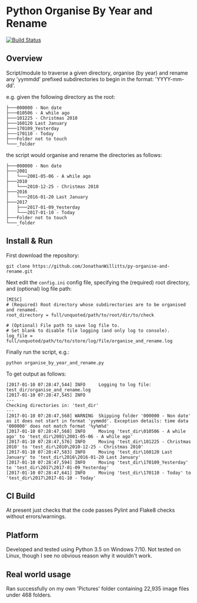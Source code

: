 # Python Organise By Year and Rename
[![Build Status](https://travis-ci.org/JonathanWillitts/py-organise-and-rename.svg?branch=master)](https://travis-ci.org/JonathanWillitts/py-organise-and-rename)  


## Overview
Script/module to traverse a given directory, organise (by year) and rename any 'yymmdd' prefixed subdirectories to begin in the format: 'YYYY-mm-dd'.

e.g. given the following directory as the root:
```
├───000000 - Non date
├───010506 - A while ago
├───101225 - Christmas 2010
├───160120 Last January
├───170109_Yesterday
├───170110 - Today
├───Folder not to touch
└───_folder
```

the script would organise and rename the directories as follows:

```
├───000000 - Non date
├───2001
│   └───2001-05-06 - A while ago
├───2010
│   └───2010-12-25 - Christmas 2010
├───2016
│   └───2016-01-20 Last January
├───2017
│   ├───2017-01-09_Yesterday
│   └───2017-01-10 - Today
├───Folder not to touch
└───_folder

```

## Install & Run
First download the repository:

    git clone https://github.com/JonathanWillitts/py-organise-and-rename.git

Next edit the `config.ini` config file, specifying the (required) root directory, and (optional) log file path:
```
[MISC]
# (Required) Root directory whose subdirectories are to be organised and renamed.
root_directory = full/unquoted/path/to/root/dir/to/check

# (Optional) File path to save log file to.
# Set blank to disable file logging (and only log to console).
log_file = full/unquoted/path/to/to/store/log/file/organise_and_rename.log
```

Finally run the script, e.g.:

    python organise_by_year_and_rename.py

To get output as follows:
```
[2017-01-10 07:28:47,544] INFO     Logging to log file: test_dir/organise_and_rename.log
[2017-01-10 07:28:47,545] INFO     
---
Checking directories in: 'test_dir'
---
[2017-01-10 07:28:47,568] WARNING  Skipping folder '000000 - Non date' as it does not start in format 'yymmdd'. Exception details: time data '000000' does not match format '%y%m%d'
[2017-01-10 07:28:47,568] INFO     Moving 'test_dir\010506 - A while ago' to 'test_dir\2001\2001-05-06 - A while ago'
[2017-01-10 07:28:47,576] INFO     Moving 'test_dir\101225 - Christmas 2010' to 'test_dir\2010\2010-12-25 - Christmas 2010'
[2017-01-10 07:28:47,583] INFO     Moving 'test_dir\160120 Last January' to 'test_dir\2016\2016-01-20 Last January'
[2017-01-10 07:28:47,594] INFO     Moving 'test_dir\170109_Yesterday' to 'test_dir\2017\2017-01-09_Yesterday'
[2017-01-10 07:28:47,641] INFO     Moving 'test_dir\170110 - Today' to 'test_dir\2017\2017-01-10 - Today'
```

## CI Build
At present just checks that the code passes Pylint and Flake8 checks without errors/warnings.

## Platform
Developed and tested using Python 3.5 on Windows 7/10.  Not tested on Linux, though I see no obvious reason why it wouldn't work.

## Real world usage
Ran successfully on my own 'Pictures' folder containing 22,935 image files under 468 folders.
